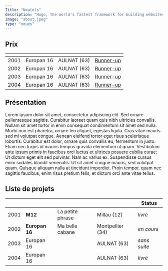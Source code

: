 ```yaml
---
Title: "Nou(e)s"
description: "Hugo, the world's fastest framework for building websites"
image: "about.jpeg"
type: "noues"
---
```


## Prix

|      | <!-- -->   | <!-- -->    | <!-- -->                         |
| ---- | ---------- | ----------- | -------------------------------- |
| 2001 | Europan 16 | AULNAT (63) | [Runner-up](https://example.com) |
| 2002 | Europan 16 | AULNAT (63) | [Runner-up](https://example.com) |
| 2003 | Europan 16 | AULNAT (63) | [Runner-up](https://example.com) |
| 2004 | Europan 16 | AULNAT (63) | [Runner-up](https://example.com) |


## Présentation

Lorem ipsum dolor sit amet, consectetur adipiscing elit. Sed ornare pellentesque sagittis. Curabitur laoreet quam quis nibh ultricies convallis. Nullam sit amet tortor in enim consequat condimentum sit amet sed nulla. Morbi non est pharetra, ornare leo aliquet, egestas ligula. Cras vitae mauris sed mi volutpat congue. Aenean eleifend tortor eget risus scelerisque lobortis. Curabitur est dolor, ornare quis convallis eu, fermentum in justo. Etiam nec turpis id mauris tempus gravida elementum ut quam. Vestibulum ante ipsum primis in faucibus orci luctus et ultrices posuere cubilia curae; Ut dictum eget elit sed pulvinar. Nam ac varius ex. Suspendisse cursus enim sodales blandit venenatis. Ut sit amet congue mauris, sed volutpat quam. Quisque aliquam nulla at tincidunt imperdiet. Proin tempor, quam nec sagittis faucibus, enim risus pretium felis, et dictum orci ante vitae tellus.

## Liste de projets

|      |  <!-- -->      | <!-- -->         | <!-- -->         | Status       |
| ---- | -------------- | ---------------- | -----------------|------------- |
| 2001 | **M12**        | La petite phrase | Millau (12)      | *livré*      |
| 2002 | **Europan 16** | Ma belle cabane  | Montpellier (34) | *en cours*   |
| 2003 | Europan 16     |                  | AULNAT (63)      | *sans suite* |
| 2004 | Europan 16     |                  | AULNAT (63)      | *livré*      |


